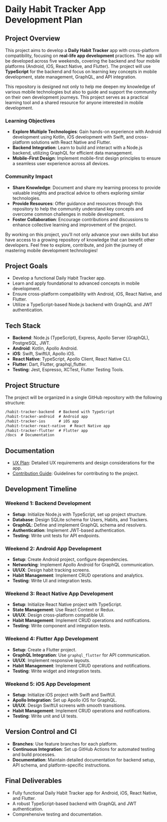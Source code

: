 # Daily Habit Tracker App Development Plan

## **Project Overview**

This project aims to develop a **Daily Habit Tracker** app with cross-platform compatibility, focusing on **real-life app development** practices. The app will be developed across five weekends, covering the backend and four mobile platforms (Android, iOS, React Native, and Flutter). The project will use **TypeScript** for the backend and focus on learning key concepts in mobile development, state management, GraphQL, and API integration.

This repository is designed not only to help me deepen my knowledge of various mobile technologies but also to guide and support the community on their own development journeys. This project serves as a practical learning tool and a shared resource for anyone interested in mobile development.

### **Learning Objectives**

- **Explore Multiple Technologies**: Gain hands-on experience with Android development using Kotlin, iOS development with Swift, and cross-platform solutions with React Native and Flutter.
- **Backend Integration**: Learn to build and interact with a Node.js backend, utilizing GraphQL for efficient data management.
- **Mobile-First Design**: Implement mobile-first design principles to ensure a seamless user experience across all devices.

### **Community Impact**

- **Share Knowledge**: Document and share my learning process to provide valuable insights and practical advice to others exploring similar technologies.
- **Provide Resources**: Offer guidance and resources through this repository to help the community understand key concepts and overcome common challenges in mobile development.
- **Foster Collaboration**: Encourage contributions and discussions to enhance collective learning and improvement of the project.

By working on this project, you’ll not only advance your own skills but also have access to a growing repository of knowledge that can benefit other developers. Feel free to explore, contribute, and join the journey of mastering mobile development technologies!

## **Project Goals**

- Develop a functional Daily Habit Tracker app.
- Learn and apply foundational to advanced concepts in mobile development.
- Ensure cross-platform compatibility with Android, iOS, React Native, and Flutter.
- Utilize a TypeScript-based Node.js backend with GraphQL and JWT authentication.

## **Tech Stack**

- **Backend**: Node.js (TypeScript), Express, Apollo Server (GraphQL), PostgreSQL, JWT.
- **Android**: Kotlin, Apollo Android.
- **iOS**: Swift, SwiftUI, Apollo iOS.
- **React Native**: TypeScript, Apollo Client, React Native CLI.
- **Flutter**: Dart, Flutter, graphql_flutter.
- **Testing**: Jest, Espresso, XCTest, Flutter Testing Tools.

## **Project Structure**

The project will be organized in a single GitHub repository with the following structure:

```txt
/habit-tracker-backend  # Backend with TypeScript
/habit-tracker-android  # Android app
/habit-tracker-ios      # iOS app
/habit-tracker-react-native  # React Native app
/habit-tracker-flutter  # Flutter app
/docs  # Documentation
```

## Documentation

- [UX Plan](docs/UXPlan.md): Detailed UX requirements and design considerations for the app.
- [Contribution Guide](docs/ContributionGuide.md): Guidelines for contributing to the project.

## **Development Timeline**

### **Weekend 1: Backend Development**

- **Setup**: Initialize Node.js with TypeScript, set up project structure.
- **Database**: Design SQLite schema for Users, Habits, and Trackers.
- **GraphQL**: Define and implement GraphQL schema and resolvers.
- **Authentication**: Implement JWT-based authentication.
- **Testing**: Write unit tests for API endpoints.

### **Weekend 2: Android App Development**

- **Setup**: Create Android project, configure dependencies.
- **Networking**: Implement Apollo Android for GraphQL communication.
- **UI/UX**: Design habit tracking screens.
- **Habit Management**: Implement CRUD operations and analytics.
- **Testing**: Write UI and integration tests.

### **Weekend 3: React Native App Development**

- **Setup**: Initialize React Native project with TypeScript.
- **State Management**: Use React Context or Redux.
- **UI/UX**: Design cross-platform compatible UI.
- **Habit Management**: Implement CRUD operations and notifications.
- **Testing**: Write component and integration tests.

### **Weekend 4: Flutter App Development**

- **Setup**: Create a Flutter project.
- **GraphQL Integration**: Use `graphql_flutter` for API communication.
- **UI/UX**: Implement responsive layouts.
- **Habit Management**: Implement CRUD operations and notifications.
- **Testing**: Write widget and integration tests.

### **Weekend 5: iOS App Development**

- **Setup**: Initialize iOS project with Swift and SwiftUI.
- **Apollo Integration**: Set up Apollo iOS for GraphQL.
- **UI/UX**: Design SwiftUI screens with smooth transitions.
- **Habit Management**: Implement CRUD operations and notifications.
- **Testing**: Write unit and UI tests.

## **Version Control and CI**

- **Branches**: Use feature branches for each platform.
- **Continuous Integration**: Set up GitHub Actions for automated testing and build processes.
- **Documentation**: Maintain detailed documentation for backend setup, API schema, and platform-specific instructions.

## **Final Deliverables**

- Fully functional Daily Habit Tracker app for Android, iOS, React Native, and Flutter.
- A robust TypeScript-based backend with GraphQL and JWT authentication.
- Comprehensive testing and documentation.
